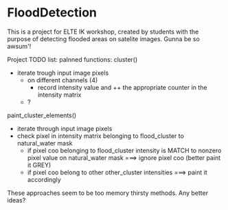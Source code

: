 # FloodDetection
This is a project for ELTE IK workshop, created by students with the purpose of detecting flooded areas on satelite images.
Gunna be so awsum'!


Project TODO list:
palnned functions:
cluster()
- iterate trough input image pixels
	- on different channels (4)
		- record intensity value and ++ the appropriate counter in the intensity matrix
    - ?

paint_cluster_elements()
- iterate through input image pixels
- check pixel in intensity matrix belonging to flood_cluster to natural_water mask
	- if pixel coo belonging to flood_cluster intensity is MATCH to nonzero pixel value on natural_water mask
		===> ignore pixel coo (better paint it GREY)
	- if pixel coo belong to other other_cluster intensities
		===> paint it accordingly


These approaches seem to be too memory thirsty methods. Any better ideas?
